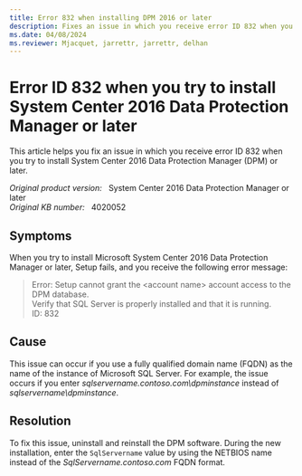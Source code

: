 ```yaml
---
title: Error 832 when installing DPM 2016 or later
description: Fixes an issue in which you receive error ID 832 when you try to install System Center 2016 Data Protection Manager. 
ms.date: 04/08/2024
ms.reviewer: Mjacquet, jarrettr, jarrettr, delhan
---
```

# Error ID 832 when you try to install System Center 2016 Data Protection Manager or later

This article helps you fix an issue in which you receive error ID 832 when you try to install System Center 2016 Data Protection Manager (DPM) or later.

_Original product version:_ &nbsp; System Center 2016 Data Protection Manager or later  
_Original KB number:_ &nbsp; 4020052

## Symptoms

When you try to install Microsoft System Center 2016 Data Protection Manager or later, Setup fails, and you receive the following error message:

> Error: Setup cannot grant the \<account name> account access to the DPM database.  
> Verify that SQL Server is properly installed and that it is running.  
> ID: 832

## Cause

This issue can occur if you use a fully qualified domain name (FQDN) as the name of the instance of Microsoft SQL Server. For example, the issue occurs if you enter *sqlservername.contoso.com\dpminstance* instead of *sqlservername\dpminstance*.

## Resolution

To fix this issue, uninstall and reinstall the DPM software. During the new installation, enter the `SqlServername` value by using the NETBIOS name instead of the *SqlServername.contoso.com* FQDN format.
